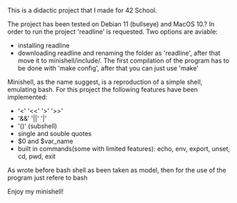 This is a didactic project that I made for 42 School.

The project has been tested on Debian 11 (bullseye) and MacOS 10.?
In order to run the project 'readline' is requested. Two options are aviable:
  - installing readline
  - downloading readline and renaming the folder as 'readline', after that move it to minishell/include/.
    The first compilation of the program has to be done with 'make config', after that you can just use 'make'

Minishell, as the name suggest, is a reproduction of a simple shell, emulating bash.
For this project the following features have been implemented:
  - '<' '<<' '>' '>>'
  - '&&' '||' '|'
  - '()' (subshell)
  - single and souble quotes
  - $0 and $var_name
  - built in commands(some with limited features): echo, env, export, unset, cd, pwd, exit

As wrote before bash shell as been taken as model, then for the use of the program just refere to bash

Enjoy my minishell!
